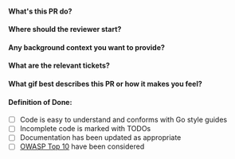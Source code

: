 #### What's this PR do?

#### Where should the reviewer start?

#### Any background context you want to provide?

#### What are the relevant tickets?

#### What gif best describes this PR or how it makes you feel?

#### Definition of Done:

- [ ] Code is easy to understand and conforms with Go style guides
- [ ] Incomplete code is marked with TODOs
- [ ] Documentation has been updated as appropriate
- [ ] [OWASP Top 10](https://www.owasp.org/index.php/Top_10-2017_Top_10) have been considered
